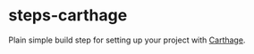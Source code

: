 # steps-carthage

Plain simple build step for setting up your project with [Carthage](https://github.com/Carthage/Carthage).
